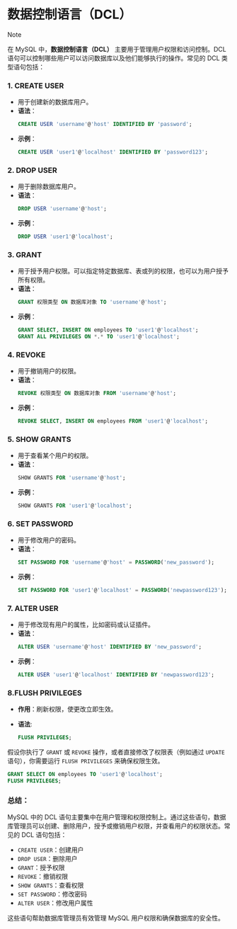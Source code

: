 # **数据控制语言（DCL）**

> [!note]
>
> 在 MySQL 中，**数据控制语言（DCL）** 主要用于管理用户权限和访问控制。DCL 语句可以控制哪些用户可以访问数据库以及他们能够执行的操作。常见的 DCL 类型语句包括：

### 1. **CREATE USER**  
   - 用于创建新的数据库用户。
   - **语法**：
     ```sql
     CREATE USER 'username'@'host' IDENTIFIED BY 'password';
     ```
   - **示例**：
     ```sql
     CREATE USER 'user1'@'localhost' IDENTIFIED BY 'password123';
     ```

### 2. **DROP USER**  
   - 用于删除数据库用户。
   - **语法**：
     ```sql
     DROP USER 'username'@'host';
     ```
   - **示例**：
     ```sql
     DROP USER 'user1'@'localhost';
     ```

### 3. **GRANT**  
   - 用于授予用户权限。可以指定特定数据库、表或列的权限，也可以为用户授予所有权限。
   - **语法**：
     ```sql
     GRANT 权限类型 ON 数据库对象 TO 'username'@'host';
     ```
   - **示例**：
     ```sql
     GRANT SELECT, INSERT ON employees TO 'user1'@'localhost';
     GRANT ALL PRIVILEGES ON *.* TO 'user1'@'localhost';
     ```

### 4. **REVOKE**  
   - 用于撤销用户的权限。
   - **语法**：
     ```sql
     REVOKE 权限类型 ON 数据库对象 FROM 'username'@'host';
     ```
   - **示例**：
     ```sql
     REVOKE SELECT, INSERT ON employees FROM 'user1'@'localhost';
     ```

### 5. **SHOW GRANTS**  
   - 用于查看某个用户的权限。
   - **语法**：
     ```sql
     SHOW GRANTS FOR 'username'@'host';
     ```
   - **示例**：
     ```sql
     SHOW GRANTS FOR 'user1'@'localhost';
     ```

### 6. **SET PASSWORD**  
   - 用于修改用户的密码。
   - **语法**：
     ```sql
     SET PASSWORD FOR 'username'@'host' = PASSWORD('new_password');
     ```
   - **示例**：
     ```sql
     SET PASSWORD FOR 'user1'@'localhost' = PASSWORD('newpassword123');
     ```

### 7. **ALTER USER**  
   - 用于修改现有用户的属性，比如密码或认证插件。
   - **语法**：
     ```sql
     ALTER USER 'username'@'host' IDENTIFIED BY 'new_password';
     ```
   - **示例**：
     ```sql
     ALTER USER 'user1'@'localhost' IDENTIFIED BY 'newpassword123';
     ```

### 8.**FLUSH PRIVILEGES**

- **作用**：刷新权限，使更改立即生效。

- **语法**:

  ```sql
  FLUSH PRIVILEGES;
  ```

假设你执行了 `GRANT` 或 `REVOKE` 操作，或者直接修改了权限表（例如通过 `UPDATE` 语句），你需要运行 `FLUSH PRIVILEGES` 来确保权限生效。

```sql
GRANT SELECT ON employees TO 'user1'@'localhost';
FLUSH PRIVILEGES;
```

### 总结：

MySQL 中的 DCL 语句主要集中在用户管理和权限控制上。通过这些语句，数据库管理员可以创建、删除用户，授予或撤销用户权限，并查看用户的权限状态。常见的 DCL 语句包括：
- `CREATE USER`：创建用户
- `DROP USER`：删除用户
- `GRANT`：授予权限
- `REVOKE`：撤销权限
- `SHOW GRANTS`：查看权限
- `SET PASSWORD`：修改密码
- `ALTER USER`：修改用户属性

这些语句帮助数据库管理员有效管理 MySQL 用户权限和确保数据库的安全性。